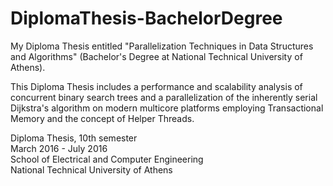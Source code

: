 # DiplomaThesis-BachelorDegree
My Diploma Thesis entitled "Parallelization Techniques in Data Structures and Algorithms" (Bachelor's Degree at National Technical University of Athens). <br />

This Diploma Thesis includes a performance and scalability analysis of concurrent binary search trees and a parallelization of the inherently serial Dijkstra's algorithm on modern multicore platforms employing Transactional Memory and the concept of Helper
Threads.

Diploma Thesis, 10th semester <br />
March 2016 - July 2016 <br />
School of Electrical and Computer Engineering <br />
National Technical University of Athens
